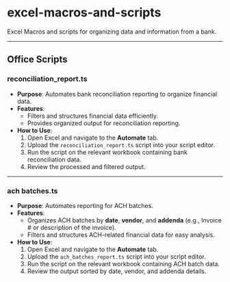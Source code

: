 # excel-macros-and-scripts

Excel Macros and scripts for organizing data and information from a bank.

---

## Office Scripts

### reconciliation_report.ts
- **Purpose**: Automates bank reconciliation reporting to organize financial data.
- **Features**:
  - Filters and structures financial data efficiently.
  - Provides organized output for reconciliation reporting.
- **How to Use**:
  1. Open Excel and navigate to the **Automate** tab.
  2. Upload the `reconciliation_report.ts` script into your script editor.
  3. Run the script on the relevant workbook containing bank reconciliation data.
  4. Review the processed and filtered output.

---

### ach batches.ts
- **Purpose**: Automates reporting for ACH batches.
- **Features**:
  - Organizes ACH batches by **date**, **vendor**, and **addenda** (e.g., Invoice # or description of the invoice).
  - Filters and structures ACH-related financial data for easy analysis.
- **How to Use**:
  1. Open Excel and navigate to the **Automate** tab.
  2. Upload the `ach_batches_report.ts` script into your script editor.
  3. Run the script on the relevant workbook containing ACH batch data.
  4. Review the output sorted by date, vendor, and addenda details.
